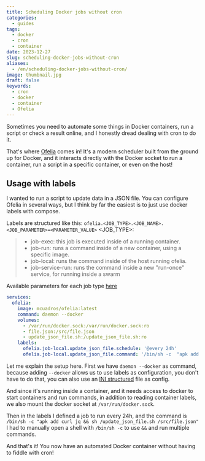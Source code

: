 ```yaml
---
title: Scheduling Docker jobs without cron
categories:
  - guides
tags:
  - docker
  - cron
  - container
date: 2023-12-27
slug: scheduling-docker-jobs-without-cron
aliases:
  - /en/scheduling-docker-jobs-without-cron/
image: thumbnail.jpg
draft: false
keywords:
  - cron
  - docker
  - container
  - Ofelia
---
```


Sometimes you need to automate some things in Docker containers, run a script or check a result online, and I honestly dread dealing with cron to do it.

That's where [Ofelia](https://github.com/mcuadros/ofelia) comes in! It's a modern scheduler built from the ground up for Docker, and it interacts directly with the Docker socket to run a container, run a script in a specific container, or even on the host!

## Usage with labels
I wanted to run a script to update data in a JSON file.
You can configure Ofelia in several ways, but I think by far the easiest is to just use docker labels with compose.

Labels are structured like this:
`ofelia.<JOB_TYPE>.<JOB_NAME>.<JOB_PARAMETER>=<PARAMETER_VALUE>`
<JOB_TYPE>:
> - job-exec: this job is executed inside of a running container.
> - job-run: runs a command inside of a new container, using a specific image.
> - job-local: runs the command inside of the host running ofelia.
> - job-service-run: runs the command inside a new "run-once" service, for running inside a swarm

Available parameters for each job type [here](https://github.com/mcuadros/ofelia/blob/master/docs/jobs.md)

```yaml
services:
  ofelia:
    image: mcuadros/ofelia:latest
    command: daemon --docker
    volumes:
      - /var/run/docker.sock:/var/run/docker.sock:ro
      - file.json:/src/file.json
      - update_json_file.sh:/update_json_file.sh:ro
    labels:
      ofelia.job-local.update_json_file.schedule: '@every 24h'
      ofelia.job-local.update_json_file.command: '/bin/sh -c  "apk add curl jq && sh /update_json_file.sh /src/file.json"'
```

Let me explain the setup here.
First we have `daemon --docker` as command, because adding `--docker` allows us to use labels as configuration, you don't have to do that, you can also use an [INI structured](https://github.com/mcuadros/ofelia?tab=readme-ov-file#ini-style-config) file as config.

And since it's running inside a container, and it needs access to docker to start containers and run commands, in addition to reading container labels, we also mount the docker socket at `/var/run/docker.sock`.

Then in the labels I defined a job to run every 24h, and the command is `/bin/sh -c "apk add curl jq && sh /update_json_file.sh /src/file.json"` I had to manually open a shell with `/bin/sh -c` to use `&&` and run multiple commands.

And that's it! You now have an automated Docker container without having to fiddle with cron!